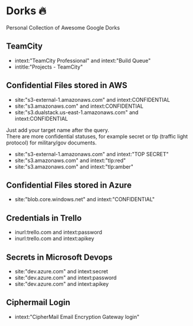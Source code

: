 # Dorks :fire:
Personal Collection of Awesome Google Dorks

## TeamCity
- intext:"TeamCity Professional" and intext:"Build Queue"  
- intitle:"Projects - TeamCity"  

## Confidential Files stored in AWS

- site:"s3-external-1.amazonaws.com" and intext:CONFIDENTIAL
- site:"s3.amazonaws.com" and intext:CONFIDENTIAL
- site:"s3.dualstack.us-east-1.amazonaws.com" and intext:CONFIDENTIAL
  
Just add your target name after the query.  
There are more confidential statuses, for example secret or tlp (traffic light protocol) for military/gov documents.

- site:"s3-external-1.amazonaws.com" and intext:"TOP SECRET"
- site:"s3.amazonaws.com" and intext:"tlp:red"
- site:"s3.amazonaws.com" and intext:"tlp:amber"

## Confidential Files stored in Azure

- site:"blob.core.windows.net" and intext:"CONFIDENTIAL"

## Credentials in Trello

- inurl:trello.com and intext:password
- inurl:trello.com and intext:apikey

## Secrets in Microsoft Devops

- site:"dev.azure.com" and intext:secret
- site:"dev.azure.com" and intext:password
- site:"dev.azure.com" and intext:apikey

## Ciphermail Login

- intext:"CipherMail Email Encryption Gateway login"

